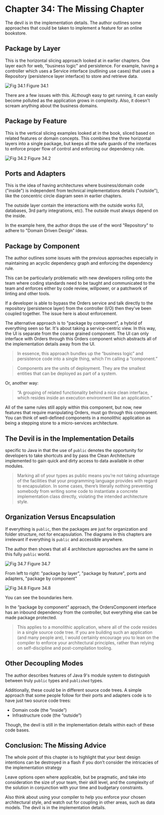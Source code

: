 # Chapter 34: The Missing Chapter

The devil is in the implementation details. The author outlines some approaches that could be taken to implement a feature for an online bookstore.

## Package by Layer

This is the horizontal slicing approach looked at in earlier chapters. One layer each for web, "business logic" and persistence. For example, having a controller which uses a Service interface (outlining use cases) that uses a Repository (persistence layer interface) to store and retrieve data.

![Fig 34.1](../assets/Fig34.1.png)
Figure 34.1

There are a few issues with this. ALthough easy to get running, it can easily become polluted as the application grows in complexity. Also, it doesn't scream anything about the business domains.

## Package by Feature

This is the vertical slicing examples looked at in the book, sliced based on related features or domain concepts. This combines the three horizontal layers into a single package, but keeps all the safe guards of the interfaces to enforce proper flow of control and enforcing our dependency rule.

![Fig 34.2](../assets/Fig34.2.png)
Figure 34.2

## Ports and Adapters

This is the idea of having architectures where business/domain code ("inside") is independent from technical implementations details ("outside"), like the concentric circle diagram seen in earlier chapters.

The outside layer contain the interactions with the outside works (UI, databases, 3rd party integrations, etc). The outside must always depend on the inside.

In the example here, the author drops the use of the word "Repository" to adhere to "Domain Driven Design" ideas.

## Package by Component

The author outlines some issues with the previous approaches especially in maintaining an acyclic dependency graph and enforcing the dependency rule.

This can be particularly problematic with new developers rolling onto the team where coding standards need to be taught and communicated to the team and enforces either by code review, willpower, or a patchwork of linting and other tools.

If a developer is able to bypass the Orders service and talk directly to the repository (persistence layer) from the controller (I/O) then they've been coupled together. The issue here is about enforcement.

The alternative approach is to "package by component", a hybrid of everything seen so far. It's about taking a service-centric view. In this way, the UI is separate from the coarse grained component. The UI can only interface with Orders through this Orders component which abstracts all of the implementation details away from the UI.

> In essence, this approach bundles up the “business logic” and persistence code into a single thing, which I’m calling a “component.”

> Components are the units of deployment. They are the smallest entities that can be deployed as part of a system.

Or, another way:

> “A grouping of related functionality behind a nice clean interface, which resides inside an execution environment like an application.”

All of the same rules still apply within this component, but now, new features that require manipulating Orders, must go through this component. You can think of well-defined components in a monolithic application as being a stepping stone to a micro-services architecture.

## The Devil is in the Implementation Details

specific to Java in that the use of `public` denotes the opportunity for developers to take shortcuts and by pass the Clean Architecture implemented to gain quick and dirty access to data available in other modules.

> Marking all of your types as public means you’re not taking advantage of the facilities that your programming language provides with regard to encapsulation. In some cases, there’s literally nothing preventing somebody from writing some code to instantiate a concrete implementation class directly, violating the intended architecture style.

## Organization Versus Encapsulation

If everything is `public`, then the packages are just for organization and folder structure, not for encapsulation. The diagrams in this chapters are irrelevant if everything is `public` and accessible anywhere.

The author then shows that all 4 architecture approaches are the same in this fully `public` world.

![Fig 34.7](../assets/Fig34.7.png)
Figure 34.7

From left to right: "package by layer", "package by feature", ports and adapters, "package by component"

![Fig 34.8](../assets/Fig34.8.png)
Figure 34.8

You can see the boundaries here.

In the “package by component” approach, the OrdersComponent interface has an inbound dependency from the controller, but everything else can be made package protected.

> This applies to a monolithic application, where all of the code resides in a single source code tree. If you are building such an application (and many people are), I would certainly encourage you to lean on the compiler to enforce your architectural principles, rather than relying on self-discipline and post-compilation tooling.

## Other Decoupling Modes

The author describes features of Java 9's module system to distinguish between truly `public` types and `published` types.

Additionally, these could be in different source code trees. A simple approach that some people follow for their ports and adapters code is to have just two source code trees:

- Domain code (the “inside”)
- Infrastructure code (the “outside”)

Though, the devil is still in the implementation details within each of these code bases.

## Conclusion: The Missing Advice

The whole point of this chapter is to highlight that your best design intentions can be destroyed in a flash if you don’t consider the intricacies of the implementation strategy

Leave options open where applicable, but be pragmatic, and take into consideration the size of your team, their skill level, and the complexity of the solution in conjunction with your time and budgetary constraints.

Also think about using your compiler to help you enforce your chosen architectural style, and watch out for coupling in other areas, such as data models. The devil is in the implementation details.
